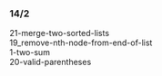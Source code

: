 ### 14/2
21-merge-two-sorted-lists <br>
19_remove-nth-node-from-end-of-list <br>
1-two-sum <br>
20-valid-parentheses <br>
